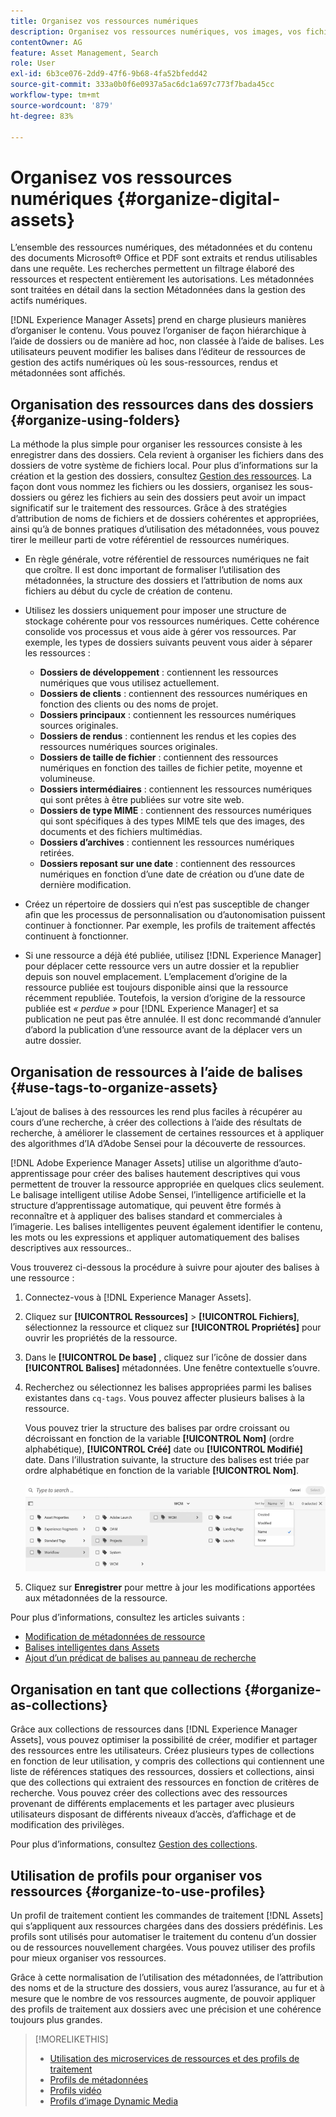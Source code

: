 ```yaml
---
title: Organisez vos ressources numériques
description: Organisez vos ressources numériques, vos images, vos fichiers, vos dossiers, etc. à l’aide d’Experience Manager.
contentOwner: AG
feature: Asset Management, Search
role: User
exl-id: 6b3ce076-2dd9-47f6-9b68-4fa52bfedd42
source-git-commit: 333a0b0f6e0937a5ac6dc1a697c773f7bada45cc
workflow-type: tm+mt
source-wordcount: '879'
ht-degree: 83%

---
```


# Organisez vos ressources numériques {#organize-digital-assets}

L’ensemble des ressources numériques, des métadonnées et du contenu des documents Microsoft® Office et PDF sont extraits et rendus utilisables dans une requête. Les recherches permettent un filtrage élaboré des ressources et respectent entièrement les autorisations. Les métadonnées sont traitées en détail dans la section Métadonnées dans la gestion des actifs numériques.

[!DNL Experience Manager Assets] prend en charge plusieurs manières d’organiser le contenu. Vous pouvez l’organiser de façon hiérarchique à l’aide de dossiers ou de manière ad hoc, non classée à l’aide de balises. Les utilisateurs peuvent modifier les balises dans l’éditeur de ressources de gestion des actifs numériques où les sous-ressources, rendus et métadonnées sont affichés.

<!-- Commenting to pull down the existing content before applying changes wrt CQDOC-15930
## Create folders {#create-folders}

When organizing a collection of assets, for example, all *Nature* images, you can create folders to keep them together. You can use folders to categorize and organize your assets. [!DNL Assets] does not require you to organize assets in folders to work better.

>[!NOTE]
>
>Sharing an Assets folder (in Marketing Cloud) of the type `sling:OrderedFolder`, is not supported. If you want to share a folder, do not select Ordered when creating a folder.

1. Navigate to the place in your digital assets folder where you want to create a new folder.
1. In the menu, click **[!UICONTROL Create]**. Select **[!UICONTROL New Folder]**.
1. In the **[!UICONTROL Title]** field, provide a folder name. By default, DAM uses the title that you provided as the folder name. Once the folder is created, you can override the default and specify another folder name.
1. Click **[!UICONTROL Create]**. Your folder is displayed in the digital assets folder.

## Add CUG properties to folders {#add-cug-properties-to-folders}

You can limit who can access certain folders in Assets by making the folder part of a closed user group (CUG). To make a folder part of a CUG:

1. In Assets, right-click the folder you want to add closed user group properties for and select **Properties**.  
1. Click the **CUG** tab.
1. Select the **Enabled** check box to make the folder and its assets available only to a closed user group.  
1. Browse to the login page, if there is one, to add that information. Add admitted groups by clicking **Add item**. If necessary, add the realm. Click **OK** to save your changes.

## Use tags to organize assets {#use-tags-to-organize-assets}

You can use folders or tags or both to organize assets. Adding tags to assets makes them more easy to retrieve during a search. To add tags to an asset, follow these steps:

1. In the Digital Asset Manager, double-click the asset to open it.
1. In the **Tags** area, open the menu to reveal the available tags. Select tags as appropriate. To delete a tag, hover the pointer over the tag and click `X` to delete it.
1. Click **Save** to save any tags you added.

Date24/08/2021
-->

## Organisation des ressources dans des dossiers {#organize-using-folders}

La méthode la plus simple pour organiser les ressources consiste à les enregistrer dans des dossiers. Cela revient à organiser les fichiers dans des dossiers de votre système de fichiers local. Pour plus d’informations sur la création et la gestion des dossiers, consultez [Gestion des ressources](manage-digital-assets.md). La façon dont vous nommez les fichiers ou les dossiers, organisez les sous-dossiers ou gérez les fichiers au sein des dossiers peut avoir un impact significatif sur le traitement des ressources. Grâce à des stratégies d’attribution de noms de fichiers et de dossiers cohérentes et appropriées, ainsi qu’à de bonnes pratiques d’utilisation des métadonnées, vous pouvez tirer le meilleur parti de votre référentiel de ressources numériques.

* En règle générale, votre référentiel de ressources numériques ne fait que croître. Il est donc important de formaliser l’utilisation des métadonnées, la structure des dossiers et l’attribution de noms aux fichiers au début du cycle de création de contenu.
* Utilisez les dossiers uniquement pour imposer une structure de stockage cohérente pour vos ressources numériques. Cette cohérence consolide vos processus et vous aide à gérer vos ressources. Par exemple, les types de dossiers suivants peuvent vous aider à séparer les ressources :

   * **Dossiers de développement** : contiennent les ressources numériques que vous utilisez actuellement.
   * **Dossiers de clients** : contiennent des ressources numériques en fonction des clients ou des noms de projet.
   * **Dossiers principaux** : contiennent les ressources numériques sources originales.
   * **Dossiers de rendus** : contiennent les rendus et les copies des ressources numériques sources originales.
   * **Dossiers de taille de fichier** : contiennent des ressources numériques en fonction des tailles de fichier petite, moyenne et volumineuse.
   * **Dossiers intermédiaires** : contiennent les ressources numériques qui sont prêtes à être publiées sur votre site web.
   * **Dossiers de type MIME** : contiennent des ressources numériques qui sont spécifiques à des types MIME tels que des images, des documents et des fichiers multimédias.
   * **Dossiers d’archives** : contiennent les ressources numériques retirées.
   * **Dossiers reposant sur une date** : contiennent des ressources numériques en fonction d’une date de création ou d’une date de dernière modification.

* Créez un répertoire de dossiers qui n’est pas susceptible de changer afin que les processus de personnalisation ou d’autonomisation puissent continuer à fonctionner. Par exemple, les profils de traitement affectés continuent à fonctionner.
* Si une ressource a déjà été publiée, utilisez [!DNL Experience Manager] pour déplacer cette ressource vers un autre dossier et la republier depuis son nouvel emplacement. L’emplacement d’origine de la ressource publiée est toujours disponible ainsi que la ressource récemment republiée. Toutefois, la version d’origine de la ressource publiée est *« perdue »* pour [!DNL Experience Manager] et sa publication ne peut pas être annulée. Il est donc recommandé d’annuler d’abord la publication d’une ressource avant de la déplacer vers un autre dossier.

## Organisation de ressources à l’aide de balises {#use-tags-to-organize-assets}

L’ajout de balises à des ressources les rend plus faciles à récupérer au cours d’une recherche, à créer des collections à l’aide des résultats de recherche, à améliorer le classement de certaines ressources et à appliquer des algorithmes d’IA d’Adobe Sensei pour la découverte de ressources.

[!DNL Adobe Experience Manager Assets] utilise un algorithme d’auto-apprentissage pour créer des balises hautement descriptives qui vous permettent de trouver la ressource appropriée en quelques clics seulement. Le balisage intelligent utilise Adobe Sensei, l’intelligence artificielle et la structure d’apprentissage automatique, qui peuvent être formés à reconnaître et à appliquer des balises standard et commerciales à l’imagerie. Les balises intelligentes peuvent également identifier le contenu, les mots ou les expressions et appliquer automatiquement des balises descriptives aux ressources..

Vous trouverez ci-dessous la procédure à suivre pour ajouter des balises à une ressource :

1. Connectez-vous à [!DNL Experience Manager Assets].
1. Cliquez sur **[!UICONTROL Ressources]** > **[!UICONTROL Fichiers]**, sélectionnez la ressource et cliquez sur **[!UICONTROL Propriétés]** pour ouvrir les propriétés de la ressource.
1. Dans le **[!UICONTROL De base]** , cliquez sur l’icône de dossier dans **[!UICONTROL Balises]** métadonnées. Une fenêtre contextuelle s’ouvre.
1. Recherchez ou sélectionnez les balises appropriées parmi les balises existantes dans `cq-tags`. Vous pouvez affecter plusieurs balises à la ressource.

   Vous pouvez trier la structure des balises par ordre croissant ou décroissant en fonction de la variable **[!UICONTROL Nom]** (ordre alphabétique), **[!UICONTROL Créé]** date ou **[!UICONTROL Modifié]** date. Dans l’illustration suivante, la structure des balises est triée par ordre alphabétique en fonction de la variable **[!UICONTROL Nom]**.

   ![add-tags](assets/add-tags-to-asset.png)

1. Cliquez sur **Enregistrer** pour mettre à jour les modifications apportées aux métadonnées de la ressource.

Pour plus d’informations, consultez les articles suivants :

* [Modification de métadonnées de ressource](meta-edit.md)
* [Balises intelligentes dans Assets](smart-tags.md)
* [Ajout d’un prédicat de balises au panneau de recherche](/help/assets/search-facets.md/#adding-a-tags-predicate)

## Organisation en tant que collections {#organize-as-collections}

Grâce aux collections de ressources dans [!DNL Experience Manager Assets], vous pouvez optimiser la possibilité de créer, modifier et partager des ressources entre les utilisateurs. Créez plusieurs types de collections en fonction de leur utilisation, y compris des collections qui contiennent une liste de références statiques des ressources, dossiers et collections, ainsi que des collections qui extraient des ressources en fonction de critères de recherche. Vous pouvez créer des collections avec des ressources provenant de différents emplacements et les partager avec plusieurs utilisateurs disposant de différents niveaux d’accès, d’affichage et de modification des privilèges.

Pour plus d’informations, consultez [Gestion des collections](manage-collections.md).


## Utilisation de profils pour organiser vos ressources {#organize-to-use-profiles}

Un profil de traitement contient les commandes de traitement [!DNL Assets] qui s’appliquent aux ressources chargées dans des dossiers prédéfinis. Les profils sont utilisés pour automatiser le traitement du contenu d’un dossier ou de ressources nouvellement chargées. Vous pouvez utiliser des profils pour mieux organiser vos ressources.

Grâce à cette normalisation de l’utilisation des métadonnées, de l’attribution des noms et de la structure des dossiers, vous aurez l’assurance, au fur et à mesure que le nombre de vos ressources augmente, de pouvoir appliquer des profils de traitement aux dossiers avec une précision et une cohérence toujours plus grandes.

>[!MORELIKETHIS]
>
>* [Utilisation des microservices de ressources et des profils de traitement](asset-microservices-configure-and-use.md)
>* [Profils de métadonnées](metadata-profiles.md)
>* [Profils vidéo](/help/assets/dynamic-media/video-profiles.md)
>* [Profils d’image Dynamic Media](/help/assets/dynamic-media/image-profiles.md)


